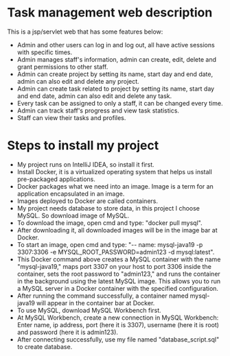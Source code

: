 # Task management web description

This is a jsp/servlet web that has some features below:

- Admin and other users can log in and log out, all have active sessions with specific times.
- Admin manages staff's information, admin can create, edit, delete and grant permissions to other staff.
- Admin can create project by setting its name, start day and end date, admin can also edit and delete any project.
- Admin can create task related to project by setting its name, start day and end date, admin can also edit and delete any task.
- Every task can be assigned to only a staff, it can be changed every time.
- Admin can track staff's progress and view task statistics.
- Staff can view their tasks and profiles.

# Steps to install my project

- My project runs on IntelliJ IDEA, so install it first.
- Install Docker, it is a virtualized operating system that helps us install pre-packaged applications.
- Docker packages what we need into an image. Image is a term for an application encapsulated in an image.
- Images deployed to Docker are called containers.
- My project needs database to store data, in this project I choose MySQL. So download image of MySQL.
- To download the image, open cmd and type: "docker pull mysql".
- After downloading it, all downloaded images will be in the image bar at Docker.
- To start an image, open cmd and type: "-- name: mysql-java19 -p 3307:3306 -e MYSQL_ROOT_PASSWORD=admin123 -d mysql:latest".
- This Docker command above creates a MySQL container with the name "mysql-java19," maps port 3307 on your host to port 3306 inside the container, sets the root password to "admin123," and runs the container in the background using the latest MySQL image. This allows you to run a MySQL server in a Docker container with the specified configuration.
- After running the command successfully, a container named mysql-java19 will appear in the container bar at Docker.
- To use MySQL, download MySQL Workbench first.
- At MySQL Workbench, create a new connection in MySQL Workbench: Enter name, ip address, port (here it is 3307), username (here it is root) and password (here it is admin123).
- After connecting successfully, use my file named "database_script.sql" to create database.
